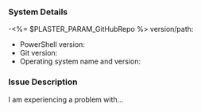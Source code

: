 <!--
Check the FAQ https://github.com/<%= $PLASTER_PARAM_GitHubUserName %>/<%= $PLASTER_PARAM_GitHubRepo %>/wiki/FAQ to see if your issue is addressed there.
If not, PLEASE fill in the following details so that we can help you!
-->

### System Details

-<%= \$PLASTER_PARAM_GitHubRepo %> version/path:

- PowerShell version:
- Git version:
- Operating system name and version:

<!--
To retrieve the system details, paste the following line into PowerShell, press Enter
and then copy/paste the resulting output above.

"- <%= $PLASTER_PARAM_ModuleName %> version/path: $($m = Get-Module <%= $PLASTER_PARAM_ModuleName %>; '{0} {1} {2}' -f $m.Version,$m.PrivateData.PSData.Prerelease,$m.ModuleBase.Replace($HOME,'~'))`n- PowerShell version: $($PSVersionTable.PSVersion)`n- $(
git --version)`n- OS: $([System.Environment]::OSVersion)"
-->

### Issue Description

I am experiencing a problem with...
